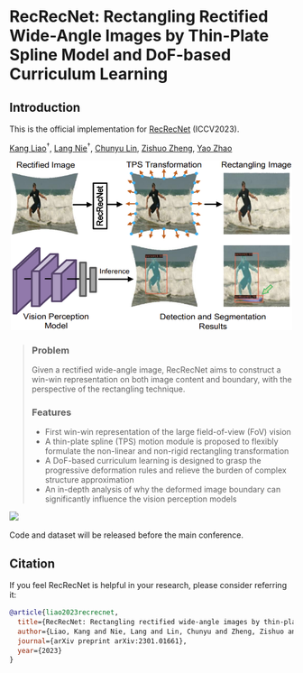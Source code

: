 # RecRecNet: Rectangling Rectified Wide-Angle Images by Thin-Plate Spline Model and DoF-based Curriculum Learning

## Introduction
This is the official implementation for [RecRecNet](https://arxiv.org/abs/2301.01661) (ICCV2023).

[Kang Liao](https://kangliao929.github.io/)<sup>&dagger;</sup>, [Lang Nie](https://nie-lang.github.io/)<sup>&dagger;</sup>,  [Chunyu Lin](http://faculty.bjtu.edu.cn/8549/), [Zishuo Zheng](), [Yao Zhao](http://mepro.bjtu.edu.cn/zhaoyao/e_index.htm) 


<div align="center">
  <img src="https://github.com/KangLiao929/RecRecNet/blob/main/img/pipeline.png" width="500" height="300">
</div>

> ### Problem
> Given a rectified wide-angle image, RecRecNet aims to construct a win-win representation on both image content and boundary, with the perspective of the rectangling technique.
>  ### Features
>  * First win-win representation of the large field-of-view (FoV) vision
>  * A thin-plate spline (TPS) motion module is proposed to flexibly formulate the non-linear and non-rigid rectangling transformation
>  * A DoF-based curriculum learning is designed to grasp the progressive deformation rules and relieve the burden of complex structure approximation
>  * An in-depth analysis of why the deformed image boundary can significantly influence the vision perception models


<img src="https://github.com/KangLiao929/RecRecNet/blob/main/img/result" height="400">

Code and dataset will be released before the main conference.

## Citation
If you feel RecRecNet is helpful in your research, please consider referring it:
```bibtex
@article{liao2023recrecnet,
  title={RecRecNet: Rectangling rectified wide-angle images by thin-plate spline model and DoF-based curriculum learning},
  author={Liao, Kang and Nie, Lang and Lin, Chunyu and Zheng, Zishuo and Zhao, Yao},
  journal={arXiv preprint arXiv:2301.01661},
  year={2023}
}
```
